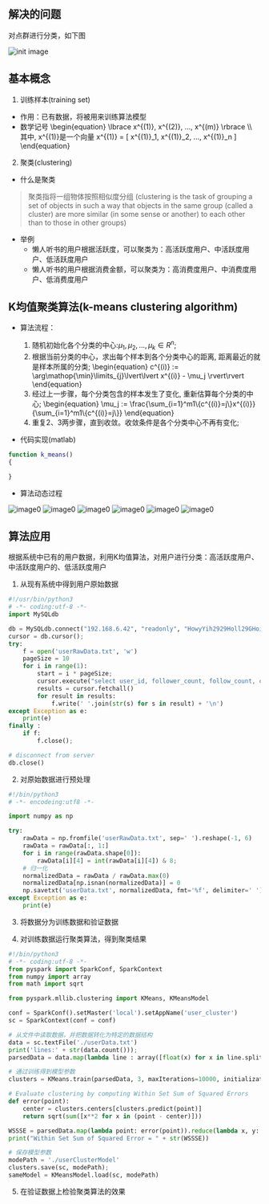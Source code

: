 ## 解决的问题
对点群进行分类，如下图

![init image](init.jpg)


## 基本概念
1. 训练样本(training set)
* 作用：已有数据，将被用来训练算法模型
* 数学记号
\begin{equation}
\lbrace x^{(1)}, x^{(2)}, ..., x^{(m)} \rbrace \\\\
其中, x^{(1)}是一个向量
x^{(1)} = \[ x^{(1)}_1, x^{(1)}_2, ..., x^{(1)}_n \]
\end{equation}

2. 聚类(clustering)
* 什么是聚类
> 聚类指将一组物体按照相似度分组 (clustering is the task of grouping a set of objects in such a way that objects in the same group (called a cluster) are more similar (in some sense or another) to each other than to those in other groups)
* 举例
  * 懒人听书的用户根据活跃度，可以聚类为：高活跃度用户、中活跃度用户、低活跃度用户
  * 懒人听书的用户根据消费金额，可以聚类为：高消费度用户、中消费度用户、低消费度用户

## K均值聚类算法(k-means clustering algorithm)
* 算法流程：
  1. 随机初始化各个分类的中心:$\mu_1, \mu_2, ..., \mu_k \in R^n$;
  2. 根据当前分类的中心，求出每个样本到各个分类中心的距离, 距离最近的就是样本所属的分类;
  \begin{equation}
    c^{(i)} := \arg\mathop{\min}\limits_{j}\lvert\lvert x^{(i)} - \mu_j \rvert\rvert
  \end{equation}
  3. 经过上一步骤，每个分类包含的样本发生了变化, 重新估算每个分类的中心;
  \begin{equation}
     \mu_j := \frac{\sum_{i=1}^m1\\{c^{(i)}=j\\}x^{(i)}}{\sum_{i=1}^m1\\{c^{(i)}=j\\}}
  \end{equation}
  4. 重复2、3两步骤，直到收敛。收敛条件是各个分类中心不再有变化;

* 代码实现(matlab)
``` matlab
function k_means()
{

}
```
* 算法动态过程

![image0](0.jpg)
![image0](1.jpg)
![image0](2.jpg)
![image0](3.jpg)
![image0](4.jpg)
![image0](5.jpg)

## 算法应用
根据系统中已有的用户数据，利用K均值算法，对用户进行分类：高活跃度用户、中活跃度用户的、低活跃度用户
1. 从现有系统中得到用户原始数据
```python
#!/usr/bin/python3
# -*- coding:utf-8 -*-
import MySQLdb

db = MySQLdb.connect("192.168.6.42", "readonly", "HowyYih2929Holl29GHoiq", "audiobook")
cursor = db.cursor();
try:
    f = open('userRawData.txt', 'w')
    pageSize = 10 
    for i in range(1):
        start = i * pageSize;
        cursor.execute("select user_id, follower_count, follow_count, collection_folder_count, collection_read_count, flag from t_user_ext_0 limit %s, %s" , (start, pageSize));
        results = cursor.fetchall()
        for result in results:
            f.write(' '.join(str(s) for s in result) + '\n')
except Exception as e:
    print(e)
finally :
    if f:
        f.close();

# disconnect from server
db.close()
```

2. 对原始数据进行预处理
```python
#!/bin/python3
# -*- encodeing:utf8 -*-

import numpy as np

try:
    rawData = np.fromfile('userRawData.txt', sep=' ').reshape(-1, 6)
    rawData = rawData[:, 1:]
    for i in range(rawData.shape[0]):
        rawData[i][4] = int(rawData[i][4]) & 8; 
    # 归一化
    normalizedData = rawData / rawData.max(0)
    normalizedData[np.isnan(normalizedData)] = 0
    np.savetxt('userData.txt', normalizedData, fmt='%f', delimiter=' ')
except Exception as e:
    print(e)

```
3. 将数据分为训练数据和验证数据

4. 对训练数据运行聚类算法，得到聚类结果
```python
#!/bin/python3
# -*- coding:utf-8 -*-
from pyspark import SparkConf, SparkContext
from numpy import array
from math import sqrt

from pyspark.mllib.clustering import KMeans, KMeansModel

conf = SparkConf().setMaster('local').setAppName('user_cluster')
sc = SparkContext(conf = conf)

# 从文件中读取数据，并把数据转化为特定的数据结构
data = sc.textFile('./userData.txt')
print('lines:' + str(data.count())); 
parsedData = data.map(lambda line : array([float(x) for x in line.split(' ')]));

# 通过训练得到模型参数
clusters = KMeans.train(parsedData, 3, maxIterations=10000, initializationMode="random")

# Evaluate clustering by computing Within Set Sum of Squared Errors
def error(point):
    center = clusters.centers[clusters.predict(point)]
    return sqrt(sum([x**2 for x in (point - center)]))

WSSSE = parsedData.map(lambda point: error(point)).reduce(lambda x, y: x + y)
print("Within Set Sum of Squared Error = " + str(WSSSE))

# 保存模型参数
modePath = './userClusterModel'
clusters.save(sc, modePath);
sameModel = KMeansModel.load(sc, modePath)
```
5. 在验证数据上检验聚类算法的效果

